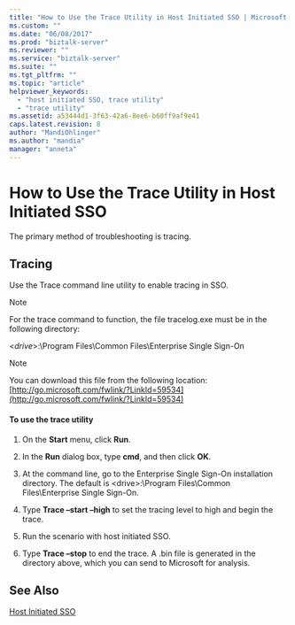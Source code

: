 ```yaml
---
title: "How to Use the Trace Utility in Host Initiated SSO | Microsoft Docs"
ms.custom: ""
ms.date: "06/08/2017"
ms.prod: "biztalk-server"
ms.reviewer: ""
ms.service: "biztalk-server"
ms.suite: ""
ms.tgt_pltfrm: ""
ms.topic: "article"
helpviewer_keywords: 
  - "host initiated SSO, trace utility"
  - "trace utility"
ms.assetid: a53444d1-3f63-42a6-8ee6-b60ff9af9e41
caps.latest.revision: 8
author: "MandiOhlinger"
ms.author: "mandia"
manager: "anneta"
---
```

# How to Use the Trace Utility in Host Initiated SSO
The primary method of troubleshooting is tracing.  
  
## Tracing  
 Use the Trace command line utility to enable tracing in SSO.  
  
> [!NOTE]
>  For the trace command to function, the file tracelog.exe must be in the following directory:  
>   
>  \<*drive*>:\Program Files\Common Files\Enterprise Single Sign-On  
  
> [!NOTE]
>  You can download this file from the following location: [http://go.microsoft.com/fwlink/?LinkId=59534](http://go.microsoft.com/fwlink/?LinkId=59534)  
  
#### To use the trace utility  
  
1.  On the **Start** menu, click **Run**.  
  
2.  In the **Run** dialog box, type **cmd**, and then click **OK**.  
  
3.  At the command line, go to the Enterprise Single Sign-On installation directory. The default is \<drive>:\Program Files\Common Files\Enterprise Single Sign-On.  
  
4.  Type **Trace –start –high** to set the tracing level to high and begin the trace.  
  
5.  Run the scenario with host initiated SSO.  
  
6.  Type **Trace –stop** to end the trace. A .bin file is generated in the directory above, which you can send to Microsoft for analysis.  
  
## See Also  
 [Host Initiated SSO](../core/host-initiated-sso.md)